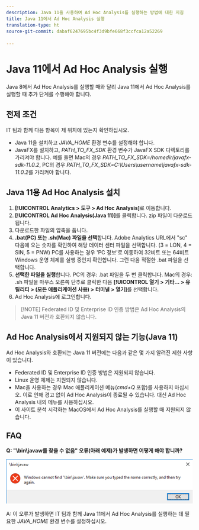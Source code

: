 ```yaml
---
description: Java 11을 사용하여 Ad Hoc Analysis를 실행하는 방법에 대한 지침
title: Java 11에서 Ad Hoc Analysis 실행
translation-type: ht
source-git-commit: dabaf6247695bc4f3d9bfe668f3ccfca12a52269

---
```



# Java 11에서 Ad Hoc Analysis 실행

Java 8에서 Ad Hoc Analysis를 실행할 때와 달리 Java 11에서 Ad Hoc Analysis를 실행할 때 추가 단계를 수행해야 합니다.

## 전제 조건

IT 팀과 함께 다음 항목이 제 위치에 있는지 확인하십시오.

* Java 11을 설치하고 *JAVA_HOME* 환경 변수를 설정해야 합니다.
* JavaFX를 설치하고, *PATH_TO_FX_SDK* 환경 변수가 JavaFX SDK 디렉토리를 가리켜야 합니다. 예를 들면 Mac의 경우 *PATH_TO_FX_SDK=/homedir/javafx-sdk-11.0.2*, PC의 경우 *PATH_TO_FX_SDK=C:\Users\username\javafx-sdk-11.0.2*&#x200B;를 가리켜야 합니다.

## Java 11용 Ad Hoc Analysis 설치

1. **[!UICONTROL Analytics > 도구 > Ad Hoc Analysis]**&#x200B;로 이동합니다.
1. **[!UICONTROL Ad Hoc Analysis(Java 11)]**&#x200B;를 클릭합니다. zip 파일이 다운로드됩니다.
1. 다운로드한 파일의 압축을 풉니다.
1. **.bat(PC) 또는 .sh(Mac) 파일을 선택**&#x200B;합니다. Adobe Analytics URL에서 &quot;sc&quot; 다음에 오는 숫자를 확인하여 해당 데이터 센터 파일을 선택합니다. (3 = LON, 4 = SIN, 5 = PNW) PC를 사용하는 경우 &#39;PC 정보&#39;로 이동하여 32비트 또는 64비트 Windows 운영 체제를 실행 중인지 확인합니다. 그런 다음 적절한 .bat 파일을 선택합니다.
1. **선택한 파일을 실행**&#x200B;합니다. PC의 경우: .bat 파일을 두 번 클릭합니다. Mac의 경우: .sh 파일을 마우스 오른쪽 단추로 클릭한 다음 **[!UICONTROL 열기 > 기타... > 유틸리티 > (모든 애플리케이션 사용) > 터미널 > 열기]**&#x200B;를 선택합니다.
1. Ad Hoc Analysis에 로그인합니다.

>[!NOTE] Federated ID 및 Enterprise ID 인증 방법은 Ad Hoc Analysis의 Java 11 버전과 호환되지 않습니다.

## Ad Hoc Analysis에서 지원되지 않는 기능(Java 11)

Ad Hoc Analysis와 호환되는 Java 11 버전에는 다음과 같은 몇 가지 알려진 제한 사항이 있습니다.

* Federated ID 및 Enterprise ID 인증 방법은 지원되지 않습니다.
* Linux 운영 체제는 지원되지 않습니다.
* Mac을 사용하는 경우 Mac 애플리케이션 메뉴(*cmd+Q* 포함)를 사용하지 마십시오. 이로 인해 경고 없이 Ad Hoc Analysis이 종료될 수 있습니다. 대신 Ad Hoc Analysis 내의 메뉴를 사용하십시오.
* 이 사이트 분석 시각화는 MacOS에서 Ad Hoc Analysis를 실행할 때 지원되지 않습니다.

## FAQ

**Q: &quot;\bin\javaw를 찾을 수 없음&quot; 오류(아래 예제)가 발생하면 어떻게 해야 합니까?**

![](/help/analyze/ad-hoc-analysis/assets/error-java.png)

A: 이 오류가 발생하면 IT 팀과 함께 Java 11에서 Ad Hoc Analysis를 실행하는 데 필요한 *JAVA_HOME* 환경 변수를 설정하십시오.
